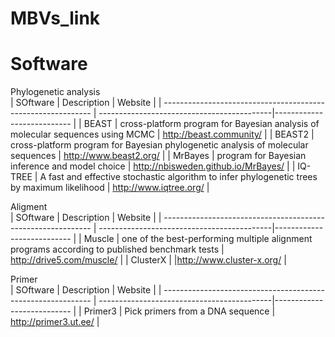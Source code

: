 # MBVs_link

# Software
 Phylogenetic analysis                                                                                                                 
| SOftware               | Description                                                                      | Website                    |
| ------------------------------------------------------------ | -------------------------------------------|--------------------------- |
| BEAST                  | cross-platform program for Bayesian analysis of molecular sequences using MCMC   | http://beast.community/    |
| BEAST2                 | cross-platform program for Bayesian phylogenetic analysis of molecular sequences | http://www.beast2.org/     |
| MrBayes                | program for Bayesian inference and model choice                       | http://nbisweden.github.io/MrBayes/   |
| IQ-TREE         | A fast and effective stochastic algorithm to infer phylogenetic trees by maximum likelihood | http://www.iqtree.org/ |
  
  Aligment                                                                                                                              
| SOftware               | Description                                                                      | Website                    |
| ------------------------------------------------------------ | -------------------------------------------|--------------------------- |
| Muscle     | one of the best-performing multiple alignment programs according to published benchmark tests | http://drive5.com/muscle/ |
| ClusterX   |                                                                                               |http://www.cluster-x.org/  |

  Primer                                                                                                                                  
| SOftware               | Description                                                                      | Website                    |
| ------------------------------------------------------------ | -------------------------------------------|--------------------------- |
| Primer3                | Pick primers from a DNA sequence                                                  |     http://primer3.ut.ee/ |

